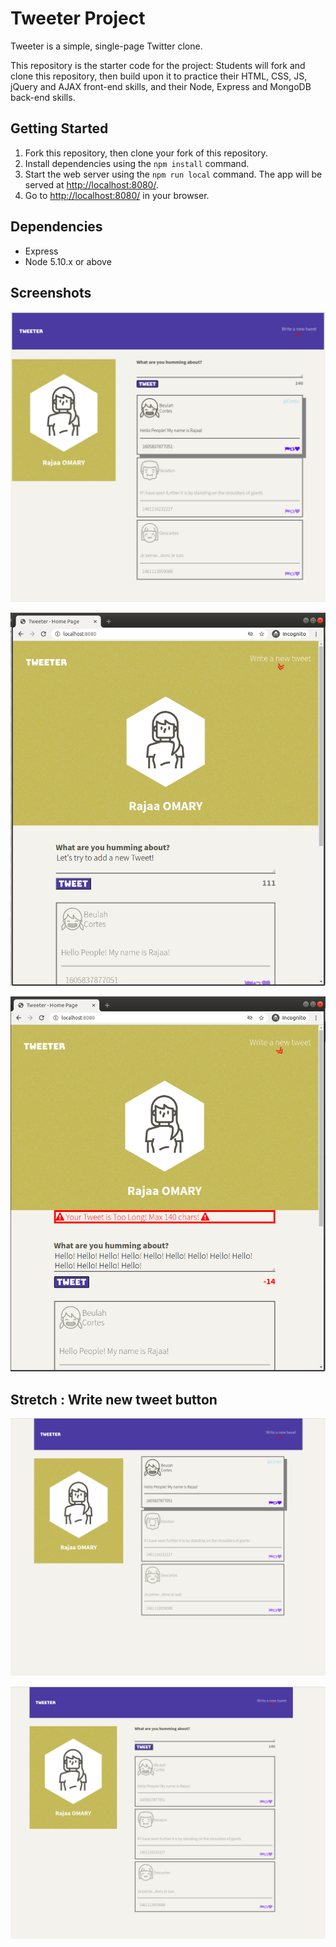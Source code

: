 # Tweeter Project

Tweeter is a simple, single-page Twitter clone.

This repository is the starter code for the project: Students will fork and clone this repository, then build upon it to practice their HTML, CSS, JS, jQuery and AJAX front-end skills, and their Node, Express and MongoDB back-end skills.

## Getting Started

1. Fork this repository, then clone your fork of this repository.
2. Install dependencies using the `npm install` command.
3. Start the web server using the `npm run local` command. The app will be served at <http://localhost:8080/>.
4. Go to <http://localhost:8080/> in your browser.

## Dependencies

- Express
- Node 5.10.x or above

## Screenshots
![Desktop version](https://raw.githubusercontent.com/omaryrajaa/tweeter/master/docs/desktop-version.png)

![Tablet version](https://raw.githubusercontent.com/omaryrajaa/tweeter/master/docs/tablet-version.png)

![Example Error Message](https://raw.githubusercontent.com/omaryrajaa/tweeter/master/docs/error-msg.png)

## Stretch : Write new tweet button

![Hide new tweet form](https://raw.githubusercontent.com/omaryrajaa/tweeter/master/docs/Hide-add-new-tweet-form.png)

![Show new tweet form](https://raw.githubusercontent.com/omaryrajaa/tweeter/master/docs/Show-add-new-tweet-form.png)


